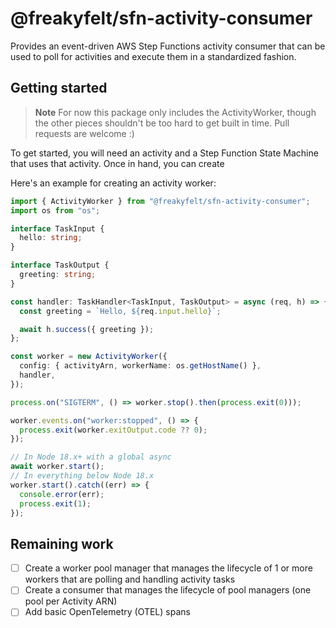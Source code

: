 # @freakyfelt/sfn-activity-consumer

Provides an event-driven AWS Step Functions activity consumer that can be used to poll for activities and execute them in a standardized fashion.

## Getting started

> **Note**
> For now this package only includes the ActivityWorker, though the other pieces shouldn't be too hard to get built in time. Pull requests are welcome :)

To get started, you will need an activity and a Step Function State Machine that uses that activity. Once in hand, you can create

Here's an example for creating an activity worker:

```ts
import { ActivityWorker } from "@freakyfelt/sfn-activity-consumer";
import os from "os";

interface TaskInput {
  hello: string;
}

interface TaskOutput {
  greeting: string;
}

const handler: TaskHandler<TaskInput, TaskOutput> = async (req, h) => {
  const greeting = `Hello, ${req.input.hello}`;

  await h.success({ greeting });
};

const worker = new ActivityWorker({
  config: { activityArn, workerName: os.getHostName() },
  handler,
});

process.on("SIGTERM", () => worker.stop().then(process.exit(0)));

worker.events.on("worker:stopped", () => {
  process.exit(worker.exitOutput.code ?? 0);
});

// In Node 18.x+ with a global async
await worker.start();
// In everything below Node 18.x
worker.start().catch((err) => {
  console.error(err);
  process.exit(1);
});
```

## Remaining work

- [ ] Create a worker pool manager that manages the lifecycle of 1 or more workers that are polling and handling activity tasks
- [ ] Create a consumer that manages the lifecycle of pool managers (one pool per Activity ARN)
- [ ] Add basic OpenTelemetry (OTEL) spans
